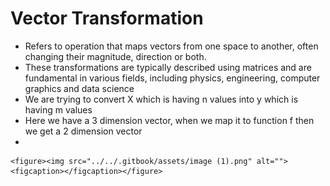 # Vector Transformation

* Refers to operation that maps vectors from one space to another, often changing their magnitude, direction or both.
* These transformations are typically described using matrices and are fundamental in various fields, including physics, engineering, computer graphics and data science
* We are trying to convert X which is having n values into y which is having m values
* Here we have a 3 dimension vector, when we map it to function f then we get a 2 dimension vector
*

    <figure><img src="../../.gitbook/assets/image (1).png" alt=""><figcaption></figcaption></figure>
